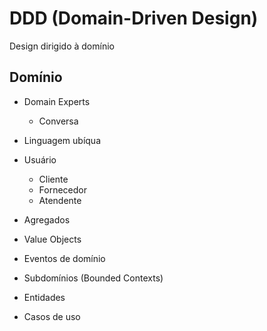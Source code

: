 # DDD (Domain-Driven Design)

Design dirigido à domínio

## Domínio

- Domain Experts
  - Conversa
- Linguagem ubíqua

- Usuário
  - Cliente
  - Fornecedor
  - Atendente

- Agregados
- Value Objects
- Eventos de domínio
- Subdomínios (Bounded Contexts)
- Entidades
- Casos de uso
